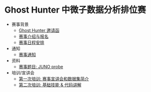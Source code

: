 # Ghost Hunter 中微子数据分析排位赛

- 赛事背景
  - [Ghost Hunter 邀请函](./data/invite.md)
  - [赛事介绍与报名](./data/intro.md)
  - [赛事日程安排](./data/schedule.md)
- 通知
  - [赛事通知](./data/notice.md)
- 资料
  - [赛事题目: JUNO probe](./data/gh2024.md)
- 培训/宣讲会
  - [第一次培训: 赛事宣讲会和数据集简介](./data/briefing-and-data-set.md)
  - [第二次培训: 基础技能 & 代码讲解](data/basic-skills-and-code-analsis.md)